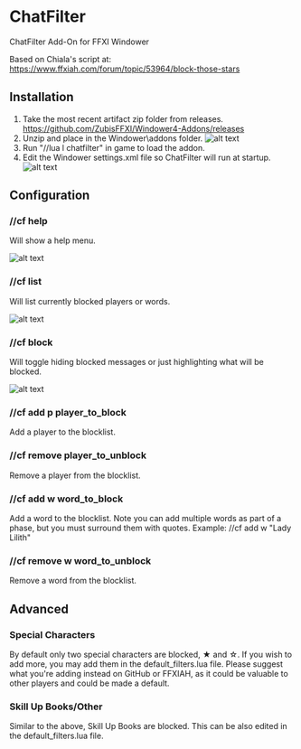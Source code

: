 # ChatFilter
ChatFilter Add-On for FFXI Windower

Based on Chiala's script at: https://www.ffxiah.com/forum/topic/53964/block-those-stars

## Installation
1. Take the most recent artifact zip folder from releases.
https://github.com/ZubisFFXI/Windower4-Addons/releases
2. Unzip and place in the Windower\addons folder.
![alt text](https://user-images.githubusercontent.com/89662000/131179775-4f65360b-6ee9-4589-aa1a-eda905aa5be9.png "Install Folder")
3. Run "//lua l chatfilter" in game to load the addon.
4. Edit the Windower settings.xml file so ChatFilter will run at startup.
![alt text](https://user-images.githubusercontent.com/89662000/131180770-abbd454a-086d-4d40-9438-a9b008ce2827.png "Settings.xml")

## Configuration

### //cf help
Will show a help menu.

![alt text](https://user-images.githubusercontent.com/89662000/131181083-3ea53450-6e33-4468-abf4-0b4d77388ad6.png "//cf help")

### //cf list
Will list currently blocked players or words.

![alt text](https://user-images.githubusercontent.com/89662000/131181395-b0697e71-8722-42f4-8ccb-c09076836471.png "//cf list")

### //cf block
Will toggle hiding blocked messages or just highlighting what will be blocked.

![alt text](https://user-images.githubusercontent.com/89662000/131182598-ba30662a-ae9e-4720-b1af-e97635224490.png "//cf block")

### //cf add p player_to_block
Add a player to the blocklist.

### //cf remove player_to_unblock
Remove a player from the blocklist.

### //cf add w word_to_block
Add a word to the blocklist.
Note you can add multiple words as part of a phase, but you must surround them with quotes.
Example: //cf add w "Lady Lilith"

### //cf remove w word_to_unblock
Remove a word from the blocklist.

## Advanced

### Special Characters
By default only two special characters are blocked, ★ and ☆.
If you wish to add more, you may add them in the default_filters.lua file.
Please suggest what you're adding instead on GitHub or FFXIAH, as it could be valuable to other players and could be made a default.

### Skill Up Books/Other
Similar to the above, Skill Up Books are blocked. This can be also edited in the default_filters.lua file.